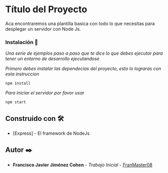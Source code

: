 # Título del Proyecto

Aca encontraremos una plantilla basica con todo lo que necesitas para desplegar un servidor con Node Js.

### Instalación 🔧

_Una serie de ejemplos paso a paso que te dice lo que debes ejecutar para tener un entorno de desarrollo ejecutandose_

_Primero debes instalar las dependecias del proyecto, esto lo lograras con esta instruccion_

```
npm install
```

_Para iniciar el servidor por favor usar_

```
npm start
```

## Construido con 🛠️

* [Express] - El framework de NodeJs


## Autor ✒️

* **Francisco Javier Jiménez Cohen** - *Trabajo Inicial* - [FranMaster08](https://github.com/FranMaster08)





